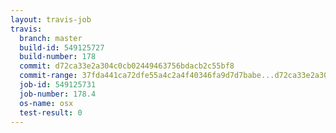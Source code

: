 ```yaml
---
layout: travis-job
travis:
  branch: master
  build-id: 549125727
  build-number: 178
  commit: d72ca33e2a304c0cb02449463756bdacb2c55bf8
  commit-range: 37fda441ca72dfe55a4c2a4f40346fa9d7d7babe...d72ca33e2a304c0cb02449463756bdacb2c55bf8
  job-id: 549125731
  job-number: 178.4
  os-name: osx
  test-result: 0
---
```

